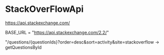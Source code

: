 # StackOverFlowApi
https://api.stackexchange.com/


BASE_URL = "https://api.stackexchange.com/2.2/"


"/questions/{questionIds}?order=desc&sort=activity&site=stackoverflow -> getQuestionsById
